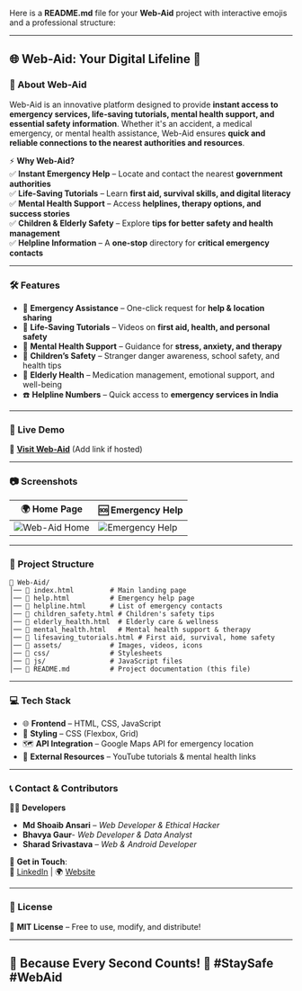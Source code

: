 Here is a **README.md** file for your **Web-Aid** project with interactive emojis and a professional structure:

---

## **🌐 Web-Aid: Your Digital Lifeline 🚀**

### **📌 About Web-Aid**
Web-Aid is an innovative platform designed to provide **instant access to emergency services, life-saving tutorials, mental health support, and essential safety information**. Whether it's an accident, a medical emergency, or mental health assistance, Web-Aid ensures **quick and reliable connections to the nearest authorities and resources**.  

⚡ **Why Web-Aid?**  
✅ **Instant Emergency Help** – Locate and contact the nearest **government authorities**  
✅ **Life-Saving Tutorials** – Learn **first aid, survival skills, and digital literacy**  
✅ **Mental Health Support** – Access **helplines, therapy options, and success stories**  
✅ **Children & Elderly Safety** – Explore **tips for better safety and health management**  
✅ **Helpline Information** – A **one-stop** directory for **critical emergency contacts**  

---

### **🛠 Features**
- 📍 **Emergency Assistance** – One-click request for **help & location sharing**  
- 🎥 **Life-Saving Tutorials** – Videos on **first aid, health, and personal safety**  
- 💙 **Mental Health Support** – Guidance for **stress, anxiety, and therapy**  
- 👶 **Children’s Safety** – Stranger danger awareness, school safety, and health tips  
- 👴 **Elderly Health** – Medication management, emotional support, and well-being  
- ☎️ **Helpline Numbers** – Quick access to **emergency services in India**  

---

### **🔗 Live Demo**
🚀 **[Visit Web-Aid](#)** (Add link if hosted)

---

### **📷 Screenshots**
| 🌍 Home Page  | 🆘 Emergency Help |
|--------------|----------------|
| ![Web-Aid Home](#) | ![Emergency Help](#) |

---

### **📂 Project Structure**
```plaintext
📁 Web-Aid/
│── 📄 index.html         # Main landing page
│── 📄 help.html          # Emergency help page
│── 📄 helpline.html      # List of emergency contacts
│── 📄 children_safety.html # Children's safety tips
│── 📄 elderly_health.html  # Elderly care & wellness
│── 📄 mental_health.html   # Mental health support & therapy
│── 📄 lifesaving_tutorials.html # First aid, survival, home safety
│── 📁 assets/            # Images, videos, icons
│── 📁 css/               # Stylesheets
│── 📁 js/                # JavaScript files
│── 📄 README.md          # Project documentation (this file)
```

---

### **💻 Tech Stack**
- 🌐 **Frontend** – HTML, CSS, JavaScript  
- 🎨 **Styling** – CSS (Flexbox, Grid)  
- 🗺 **API Integration** – Google Maps API for emergency location  
- 🔗 **External Resources** – YouTube tutorials & mental health links  

---

### **📞 Contact & Contributors**
👨‍💻 **Developers**  
- **Md Shoaib Ansari** – *Web Developer & Ethical Hacker*
- **Bhavya Gaur**- *Web Developer & Data Analyst*
- **Sharad Srivastava** – *Web & Android Developer* 

📧 **Get in Touch**:  
🔗 [LinkedIn](#) | 🌍 [Website](#)  

---

### **📜 License**
📝 **MIT License** – Free to use, modify, and distribute!  

---
🚀 **Because Every Second Counts!** 💙 #StaySafe #WebAid  
---
